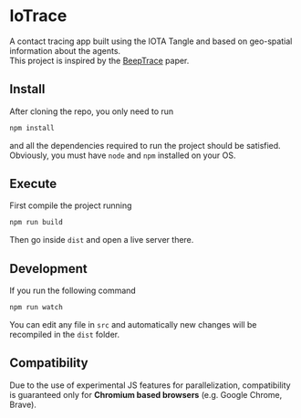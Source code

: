 # IoTrace

A contact tracing app built using the IOTA Tangle and based on geo-spatial information about the agents.  
This project is inspired by the [BeepTrace](https://ieeexplore.ieee.org/document/9203904) paper.

## Install

After cloning the repo, you only need to run

```bash
npm install
```

and all the dependencies required to run the project should be satisfied. Obviously, you must have `node` and `npm` installed on your OS.

## Execute

First compile the project running

```bash
npm run build
```

Then go inside `dist` and open a live server there.

## Development

If you run the following command

```bash
npm run watch
```

You can edit any file in `src` and automatically new changes will be recompiled in the `dist` folder.

## Compatibility

Due to the use of experimental JS features for parallelization, compatibility is guaranteed only for **Chromium based browsers** (e.g. Google Chrome, Brave).
